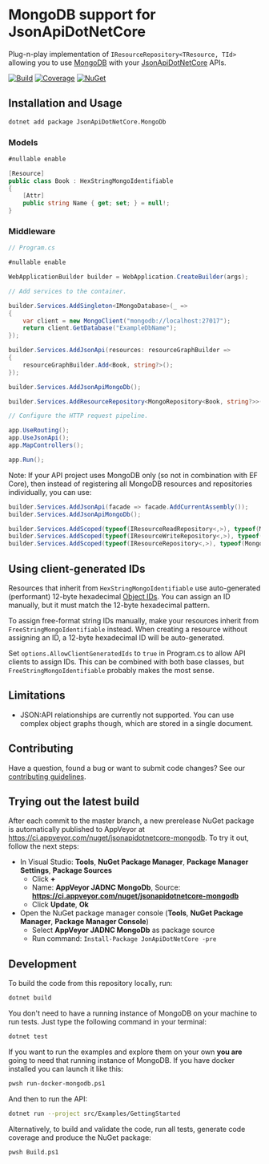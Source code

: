 # MongoDB support for JsonApiDotNetCore

Plug-n-play implementation of `IResourceRepository<TResource, TId>` allowing you to use [MongoDB](https://www.mongodb.com/) with your [JsonApiDotNetCore](https://github.com/json-api-dotnet/JsonApiDotNetCore) APIs.

[![Build](https://ci.appveyor.com/api/projects/status/dadm2kr2y0353mji/branch/master?svg=true)](https://ci.appveyor.com/project/json-api-dotnet/jsonapidotnetcore-mongodb/branch/master)
[![Coverage](https://codecov.io/gh/json-api-dotnet/JsonApiDotNetCore.MongoDb/branch/master/graph/badge.svg?token=QPVf8rii7l)](https://codecov.io/gh/json-api-dotnet/JsonApiDotNetCore.MongoDb)
[![NuGet](https://img.shields.io/nuget/v/JsonApiDotNetCore.MongoDb.svg)](https://www.nuget.org/packages/JsonApiDotNetCore.MongoDb/)

## Installation and Usage

```bash
dotnet add package JsonApiDotNetCore.MongoDb
```

### Models

```c#
#nullable enable

[Resource]
public class Book : HexStringMongoIdentifiable
{
    [Attr]
    public string Name { get; set; } = null!;
}
```

### Middleware

```c#
// Program.cs

#nullable enable

WebApplicationBuilder builder = WebApplication.CreateBuilder(args);

// Add services to the container.

builder.Services.AddSingleton<IMongoDatabase>(_ =>
{
    var client = new MongoClient("mongodb://localhost:27017");
    return client.GetDatabase("ExampleDbName");
});

builder.Services.AddJsonApi(resources: resourceGraphBuilder =>
{
    resourceGraphBuilder.Add<Book, string?>();
});

builder.Services.AddJsonApiMongoDb();

builder.Services.AddResourceRepository<MongoRepository<Book, string?>>();

// Configure the HTTP request pipeline.

app.UseRouting();
app.UseJsonApi();
app.MapControllers();

app.Run();
```

Note: If your API project uses MongoDB only (so not in combination with EF Core), then instead of
registering all MongoDB resources and repositories individually, you can use:

```c#
builder.Services.AddJsonApi(facade => facade.AddCurrentAssembly());
builder.Services.AddJsonApiMongoDb();

builder.Services.AddScoped(typeof(IResourceReadRepository<,>), typeof(MongoRepository<,>));
builder.Services.AddScoped(typeof(IResourceWriteRepository<,>), typeof(MongoRepository<,>));
builder.Services.AddScoped(typeof(IResourceRepository<,>), typeof(MongoRepository<,>));
```

## Using client-generated IDs
Resources that inherit from `HexStringMongoIdentifiable` use auto-generated (performant) 12-byte hexadecimal
[Object IDs](https://docs.mongodb.com/manual/reference/bson-types/#objectid).
You can assign an ID manually, but it must match the 12-byte hexadecimal pattern.

To assign free-format string IDs manually, make your resources inherit from `FreeStringMongoIdentifiable` instead.
When creating a resource without assigning an ID, a 12-byte hexadecimal ID will be auto-generated.

Set `options.AllowClientGeneratedIds` to `true` in Program.cs to allow API clients to assign IDs. This can be combined
with both base classes, but `FreeStringMongoIdentifiable` probably makes the most sense.

## Limitations

- JSON:API relationships are currently not supported. You can use complex object graphs though, which are stored in a single document.

## Contributing

Have a question, found a bug or want to submit code changes? See our [contributing guidelines](https://github.com/json-api-dotnet/JsonApiDotNetCore/blob/master/.github/CONTRIBUTING.md).

## Trying out the latest build

After each commit to the master branch, a new prerelease NuGet package is automatically published to AppVeyor at https://ci.appveyor.com/nuget/jsonapidotnetcore-mongodb. To try it out, follow the next steps:

* In Visual Studio: **Tools**, **NuGet Package Manager**, **Package Manager Settings**, **Package Sources**
    * Click **+**
    * Name: **AppVeyor JADNC MongoDb**, Source: **https://ci.appveyor.com/nuget/jsonapidotnetcore-mongodb**
    * Click **Update**, **Ok**
* Open the NuGet package manager console (**Tools**, **NuGet Package Manager**, **Package Manager Console**)
    * Select **AppVeyor JADNC MongoDb** as package source
    * Run command: `Install-Package JonApiDotNetCore -pre`

## Development

To build the code from this repository locally, run:

```bash
dotnet build
```

You don't need to have a running instance of MongoDB on your machine to run tests. Just type the following command in your terminal:

```bash
dotnet test
```

If you want to run the examples and explore them on your own **you are** going to need that running instance of MongoDB. If you have docker installed you can launch it like this:

```bash
pwsh run-docker-mongodb.ps1
```

And then to run the API:

```bash
dotnet run --project src/Examples/GettingStarted
```

Alternatively, to build and validate the code, run all tests, generate code coverage and produce the NuGet package:

```bash
pwsh Build.ps1
```
